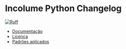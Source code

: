 # Incolume Python Changelog

[![Ruff](https://img.shields.io/endpoint?url=https://raw.githubusercontent.com/astral-sh/ruff/main/assets/badge/v2.json)](https://github.com/astral-sh/ruff)


* [Documentação](#)
* [Licença](#)
* [Padrões aplicados](#)
